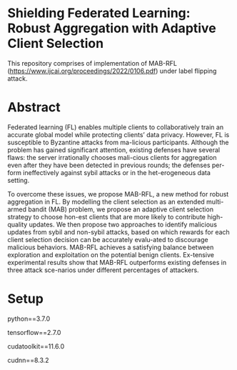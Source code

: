# Shielding Federated Learning: Robust Aggregation with Adaptive Client Selection
This repository comprises of implementation of MAB-RFL (https://www.ijcai.org/proceedings/2022/0106.pdf) under label flipping attack.

# Abstract
Federated learning (FL) enables multiple clients to collaboratively train an accurate global model while protecting clients’ data privacy. However, FL is susceptible to Byzantine attacks from ma-licious participants. Although the problem has gained significant attention, existing defenses have several flaws: the server irrationally chooses mali-cious clients for aggregation even after they have been detected in previous rounds; the defenses per-form ineffectively against sybil attacks or in the het-erogeneous data setting.

To overcome these issues, we propose MAB-RFL, a new method for robust aggregation in FL. By modelling the client selection as an extended multi-armed bandit (MAB) problem, we propose an adaptive client selection strategy to choose hon-est clients that are more likely to contribute high-quality updates. We then propose two approaches to identify malicious updates from sybil and non-sybil attacks, based on which rewards for each client selection decision can be accurately evalu-ated to discourage malicious behaviors. MAB-RFL achieves a satisfying balance between exploration and exploitation on the potential benign clients. Ex-tensive experimental results show that MAB-RFL outperforms existing defenses in three attack sce-narios under different percentages of attackers.

# Setup
python==3.7.0

tensorflow==2.7.0

cudatoolkit==11.6.0

cudnn==8.3.2
